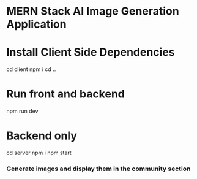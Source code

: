 # MERN Stack AI Image Generation Application

 # Install Client Side Dependencies
 cd client npm i
 cd ..
 
 # Run front and backend
 npm run dev
 
 # Backend only
 cd server npm i
 npm start
 



### Generate images and display them in the community section
